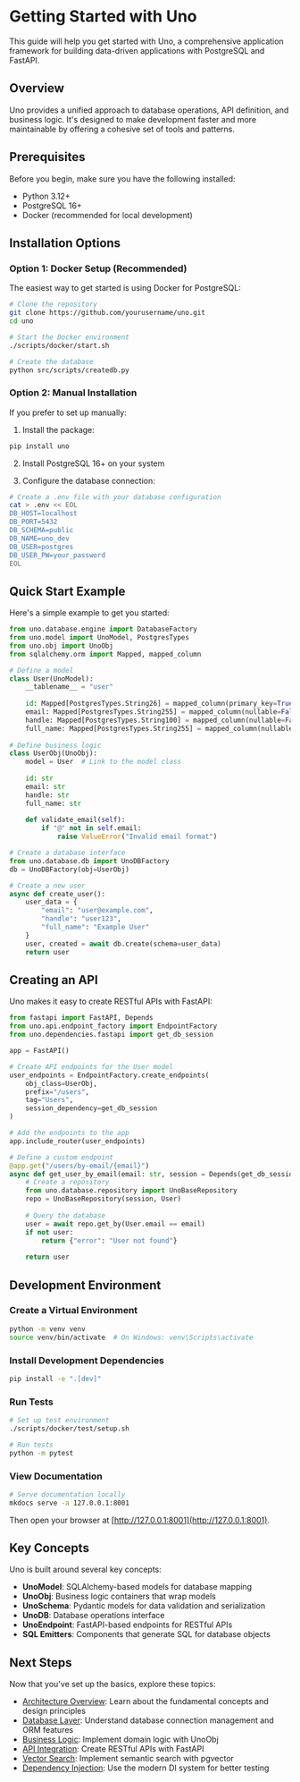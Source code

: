 # Getting Started with Uno

This guide will help you get started with Uno, a comprehensive application framework for building data-driven applications with PostgreSQL and FastAPI.

## Overview

Uno provides a unified approach to database operations, API definition, and business logic. It's designed to make development faster and more maintainable by offering a cohesive set of tools and patterns.

## Prerequisites

Before you begin, make sure you have the following installed:

- Python 3.12+
- PostgreSQL 16+ 
- Docker (recommended for local development)

## Installation Options

### Option 1: Docker Setup (Recommended)

The easiest way to get started is using Docker for PostgreSQL:

```bash
# Clone the repository
git clone https://github.com/yourusername/uno.git
cd uno

# Start the Docker environment
./scripts/docker/start.sh

# Create the database
python src/scripts/createdb.py
```

### Option 2: Manual Installation

If you prefer to set up manually:

1. Install the package:

```bash
pip install uno
```

2. Install PostgreSQL 16+ on your system

3. Configure the database connection:

```bash
# Create a .env file with your database configuration
cat > .env << EOL
DB_HOST=localhost
DB_PORT=5432
DB_SCHEMA=public
DB_NAME=uno_dev
DB_USER=postgres
DB_USER_PW=your_password
EOL
```

## Quick Start Example

Here's a simple example to get you started:

```python
from uno.database.engine import DatabaseFactory
from uno.model import UnoModel, PostgresTypes
from uno.obj import UnoObj
from sqlalchemy.orm import Mapped, mapped_column

# Define a model
class User(UnoModel):
    __tablename__ = "user"
    
    id: Mapped[PostgresTypes.String26] = mapped_column(primary_key=True)
    email: Mapped[PostgresTypes.String255] = mapped_column(nullable=False, unique=True)
    handle: Mapped[PostgresTypes.String100] = mapped_column(nullable=False)
    full_name: Mapped[PostgresTypes.String255] = mapped_column(nullable=False)
    
# Define business logic
class UserObj(UnoObj):
    model = User  # Link to the model class
    
    id: str
    email: str
    handle: str
    full_name: str
    
    def validate_email(self):
        if "@" not in self.email:
            raise ValueError("Invalid email format")

# Create a database interface
from uno.database.db import UnoDBFactory
db = UnoDBFactory(obj=UserObj)

# Create a new user
async def create_user():
    user_data = {
        "email": "user@example.com",
        "handle": "user123",
        "full_name": "Example User"
    }
    user, created = await db.create(schema=user_data)
    return user
```

## Creating an API

Uno makes it easy to create RESTful APIs with FastAPI:

```python
from fastapi import FastAPI, Depends
from uno.api.endpoint_factory import EndpointFactory
from uno.dependencies.fastapi import get_db_session

app = FastAPI()

# Create API endpoints for the User model
user_endpoints = EndpointFactory.create_endpoints(
    obj_class=UserObj,
    prefix="/users",
    tag="Users",
    session_dependency=get_db_session
)

# Add the endpoints to the app
app.include_router(user_endpoints)

# Define a custom endpoint
@app.get("/users/by-email/{email}")
async def get_user_by_email(email: str, session = Depends(get_db_session)):
    # Create a repository
    from uno.database.repository import UnoBaseRepository
    repo = UnoBaseRepository(session, User)
    
    # Query the database
    user = await repo.get_by(User.email == email)
    if not user:
        return {"error": "User not found"}
    
    return user
```

## Development Environment

### Create a Virtual Environment

```bash
python -m venv venv
source venv/bin/activate  # On Windows: venv\Scripts\activate
```

### Install Development Dependencies

```bash
pip install -e ".[dev]"
```

### Run Tests

```bash
# Set up test environment
./scripts/docker/test/setup.sh

# Run tests
python -m pytest
```

### View Documentation

```bash
# Serve documentation locally
mkdocs serve -a 127.0.0.1:8001
```

Then open your browser at [http://127.0.0.1:8001](http://127.0.0.1:8001).

## Key Concepts

Uno is built around several key concepts:

- **UnoModel**: SQLAlchemy-based models for database mapping
- **UnoObj**: Business logic containers that wrap models
- **UnoSchema**: Pydantic models for data validation and serialization
- **UnoDB**: Database operations interface
- **UnoEndpoint**: FastAPI-based endpoints for RESTful APIs
- **SQL Emitters**: Components that generate SQL for database objects

## Next Steps

Now that you've set up the basics, explore these topics:

- [Architecture Overview](architecture/overview.md): Learn about the fundamental concepts and design principles
- [Database Layer](database/overview.md): Understand database connection management and ORM features
- [Business Logic](business_logic/overview.md): Implement domain logic with UnoObj
- [API Integration](api/overview.md): Create RESTful APIs with FastAPI
- [Vector Search](vector_search/overview.md): Implement semantic search with pgvector
- [Dependency Injection](dependency_injection/overview.md): Use the modern DI system for better testing